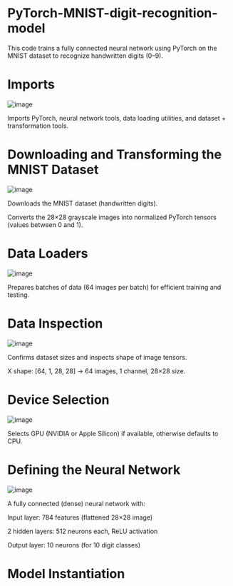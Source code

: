# PyTorch-MNIST-digit-recognition-model

This code trains a fully connected neural network using PyTorch on the MNIST dataset to recognize handwritten digits (0–9).

# Imports
![image](https://github.com/user-attachments/assets/2d9bf5f6-bfd4-4e7b-8daf-8ad36bc15402)

Imports PyTorch, neural network tools, data loading utilities, and dataset + transformation tools.

# Downloading and Transforming the MNIST Dataset
![image](https://github.com/user-attachments/assets/2bfd11b6-50b9-4612-a564-2fb7a3d53123)

Downloads the MNIST dataset (handwritten digits).

Converts the 28×28 grayscale images into normalized PyTorch tensors (values between 0 and 1).

# Data Loaders
![image](https://github.com/user-attachments/assets/9b14184c-25bb-4e25-bb59-c39497cbfd29)

Prepares batches of data (64 images per batch) for efficient training and testing.

# Data Inspection
![image](https://github.com/user-attachments/assets/d5ba0cc0-f527-4bdd-b49e-36b2f168bc31)

Confirms dataset sizes and inspects shape of image tensors.

X shape: [64, 1, 28, 28] → 64 images, 1 channel, 28×28 size.

# Device Selection
![image](https://github.com/user-attachments/assets/bd420b3d-c0e3-4008-848a-93290fa8f994)

Selects GPU (NVIDIA or Apple Silicon) if available, otherwise defaults to CPU.

# Defining the Neural Network
![image](https://github.com/user-attachments/assets/c58214ac-19f7-4981-8206-5cee7d2184bb)

A fully connected (dense) neural network with:

Input layer: 784 features (flattened 28×28 image)

2 hidden layers: 512 neurons each, ReLU activation

Output layer: 10 neurons (for 10 digit classes)

# Model Instantiation
